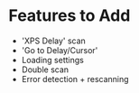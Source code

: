 # Features to Add
- 'XPS Delay' scan
- 'Go to Delay/Cursor'
- Loading settings
- Double scan
- Error detection + rescanning  
